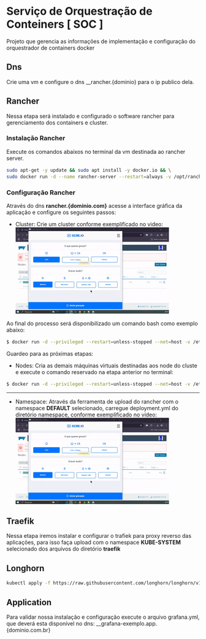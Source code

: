 # Serviço de Orquestração de Conteiners [ SOC ]

Projeto que gerencia as informações de implementação e configuração do orquestrador de containers docker

## Dns

Crie uma vm e configure o dns __rancher.{dominio} para o ip publico dela.

## Rancher

Nessa etapa será instalado e configurado o software rancher para gerenciamento dos containers e cluster.

### Instalação Rancher

Execute os comandos abaixos no terminal da vm destinada ao rancher server.

```bash
sudo apt-get -y update && sudo apt install -y docker.io && \
sudo docker run -d --name rancher-server --restart=always -v /opt/rancher:/var/lib/rancher  -p 80:80 -p 443:443 --privileged rancher/rancher:v2.4.3
```

### Configuração Rancher

Através do dns __rancher.{dominio.com}__ acesse a interface gráfica da aplicação e configure os seguintes passos:

- Cluster: Crie um cluster conforme exemplificado no video: </br> ![alt-text](../assets/screen-capture-rancher-node1.gif)

Ao final do processo será disponibilizado um comando bash como exemplo abaixo: 

```bash
$ docker run -d --privileged --restart=unless-stopped --net=host -v /etc/kubernetes:/etc/kubernetes -v /var/run:/var/run rancher/rancher-agent:v2.4.3 --server https://rancher.dev-ops-ninja.com --token 8xf5r2ttrvvqcxdhwsbx9cvb7s9wgwdmgfbmzr4mt7smjbg4jgj292 --ca-checksum 61ac25d1c389b26c5c9acd98a1c167dbfb394c6c1c3019d855901704d8bae282 --node-name k8s-1 --etcd --controlplane --worker
```

Guardeo para as próximas etapas:

- Nodes: Cria as demais máquinas virtuais destinadas aos node do cluste e execute o comando reservado na etapa anterior no terminal:

```bash
$ docker run -d --privileged --restart=unless-stopped --net=host -v /etc/kubernetes:/etc/kubernetes -v /var/run:/var/run rancher/rancher-agent:v2.4.3 --server https://rancher.dev-ops-ninja.com --token 8xf5r2ttrvvqcxdhwsbx9cvb7s9wgwdmgfbmzr4mt7smjbg4jgj292 --ca-checksum 61ac25d1c389b26c5c9acd98a1c167dbfb394c6c1c3019d855901704d8bae282 --node-name k8s-1 --etcd --controlplane --worker
```

---

- Namespace: Através da ferramenta de upload do rancher com o namespace __DEFAULT__ selecionado, carregue deployment.yml do diretório namespace, conforme exemplificado no vídeo: </br> ![alt-text](../assets/screen-capture-rancher-node1.gif)

## Traefik

Nessa etapa iremos instalar e configurar o trafiek para proxy reverso das aplicações, para isso faça upload com o namespace __KUBE-SYSTEM__ selecionado dos arquivos do diretório __traefik__

## Longhorn

```bash
kubectl apply -f https://raw.githubusercontent.com/longhorn/longhorn/v1.9.0/deploy/longhorn.yaml
```

## Application

Para validar nossa instalação e configuração execute o arquivo grafana.yml, que deverá esta disponível no dns: __grafana-exemplo.app.{dominio.com.br}
